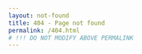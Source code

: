 ```yaml
---
layout: not-found
title: 404 - Page not found
permalink: /404.html
# !!! DO NOT MODIFY ABOVE PERMALINK
---
```


